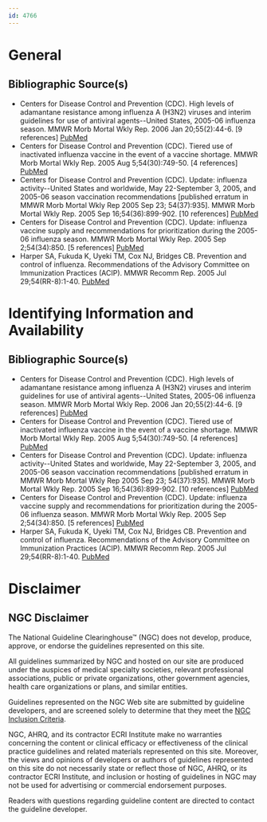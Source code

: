 ```yaml
---
id: 4766
---
```


# General

## Bibliographic Source(s)

- Centers for Disease Control and Prevention (CDC). High levels of adamantane resistance among influenza A (H3N2) viruses and interim guidelines for use of antiviral agents--United States, 2005-06 influenza season. MMWR Morb Mortal Wkly Rep. 2006 Jan 20;55(2):44-6. [9 references] [ PubMed ](http://www.ncbi.nlm.nih.gov/entrez/query.fcgi?cmd=Retrieve&db=pubmed&dopt=Abstract&list_uids=16424859)
- Centers for Disease Control and Prevention (CDC). Tiered use of inactivated influenza vaccine in the event of a vaccine shortage. MMWR Morb Mortal Wkly Rep. 2005 Aug 5;54(30):749-50. [4 references] [ PubMed ](http://www.ncbi.nlm.nih.gov/entrez/query.fcgi?cmd=Retrieve&db=pubmed&dopt=Abstract&list_uids=16079741)
- Centers for Disease Control and Prevention (CDC). Update: influenza activity--United States and worldwide, May 22-September 3, 2005, and 2005-06 season vaccination recommendations [published erratum in MMWR Morb Mortal Wkly Rep 2005 Sep 23; 54(37):935]. MMWR Morb Mortal Wkly Rep. 2005 Sep 16;54(36):899-902. [10 references] [ PubMed ](http://www.ncbi.nlm.nih.gov/entrez/query.fcgi?cmd=Retrieve&db=pubmed&dopt=Abstract&list_uids=16163816)
- Centers for Disease Control and Prevention (CDC). Update: influenza vaccine supply and recommendations for prioritization during the 2005-06 influenza season. MMWR Morb Mortal Wkly Rep. 2005 Sep 2;54(34):850. [5 references] [ PubMed ](http://www.ncbi.nlm.nih.gov/entrez/query.fcgi?cmd=Retrieve&db=pubmed&dopt=Abstract&list_uids=16138422)
- Harper SA, Fukuda K, Uyeki TM, Cox NJ, Bridges CB. Prevention and control of influenza. Recommendations of the Advisory Committee on Immunization Practices (ACIP). MMWR Recomm Rep. 2005 Jul 29;54(RR-8):1-40. [ PubMed ](http://www.ncbi.nlm.nih.gov/entrez/query.fcgi?cmd=Retrieve&db=pubmed&dopt=Abstract&list_uids=16086456)

# Identifying Information and Availability

## Bibliographic Source(s)

- Centers for Disease Control and Prevention (CDC). High levels of adamantane resistance among influenza A (H3N2) viruses and interim guidelines for use of antiviral agents--United States, 2005-06 influenza season. MMWR Morb Mortal Wkly Rep. 2006 Jan 20;55(2):44-6. [9 references] [ PubMed ](http://www.ncbi.nlm.nih.gov/entrez/query.fcgi?cmd=Retrieve&db=pubmed&dopt=Abstract&list_uids=16424859)
- Centers for Disease Control and Prevention (CDC). Tiered use of inactivated influenza vaccine in the event of a vaccine shortage. MMWR Morb Mortal Wkly Rep. 2005 Aug 5;54(30):749-50. [4 references] [ PubMed ](http://www.ncbi.nlm.nih.gov/entrez/query.fcgi?cmd=Retrieve&db=pubmed&dopt=Abstract&list_uids=16079741)
- Centers for Disease Control and Prevention (CDC). Update: influenza activity--United States and worldwide, May 22-September 3, 2005, and 2005-06 season vaccination recommendations [published erratum in MMWR Morb Mortal Wkly Rep 2005 Sep 23; 54(37):935]. MMWR Morb Mortal Wkly Rep. 2005 Sep 16;54(36):899-902. [10 references] [ PubMed ](http://www.ncbi.nlm.nih.gov/entrez/query.fcgi?cmd=Retrieve&db=pubmed&dopt=Abstract&list_uids=16163816)
- Centers for Disease Control and Prevention (CDC). Update: influenza vaccine supply and recommendations for prioritization during the 2005-06 influenza season. MMWR Morb Mortal Wkly Rep. 2005 Sep 2;54(34):850. [5 references] [ PubMed ](http://www.ncbi.nlm.nih.gov/entrez/query.fcgi?cmd=Retrieve&db=pubmed&dopt=Abstract&list_uids=16138422)
- Harper SA, Fukuda K, Uyeki TM, Cox NJ, Bridges CB. Prevention and control of influenza. Recommendations of the Advisory Committee on Immunization Practices (ACIP). MMWR Recomm Rep. 2005 Jul 29;54(RR-8):1-40. [ PubMed ](http://www.ncbi.nlm.nih.gov/entrez/query.fcgi?cmd=Retrieve&db=pubmed&dopt=Abstract&list_uids=16086456)

# Disclaimer

## NGC Disclaimer

The National Guideline Clearinghouse™ (NGC) does not develop, produce, approve, or endorse the guidelines represented on this site.

All guidelines summarized by NGC and hosted on our site are produced under the auspices of medical specialty societies, relevant professional associations, public or private organizations, other government agencies, health care organizations or plans, and similar entities.

Guidelines represented on the NGC Web site are submitted by guideline developers, and are screened solely to determine that they meet the [NGC Inclusion Criteria](/help-and-about/summaries/inclusion-criteria).

NGC, AHRQ, and its contractor ECRI Institute make no warranties concerning the content or clinical efficacy or effectiveness of the clinical practice guidelines and related materials represented on this site. Moreover, the views and opinions of developers or authors of guidelines represented on this site do not necessarily state or reflect those of NGC, AHRQ, or its contractor ECRI Institute, and inclusion or hosting of guidelines in NGC may not be used for advertising or commercial endorsement purposes.

Readers with questions regarding guideline content are directed to contact the guideline developer.

